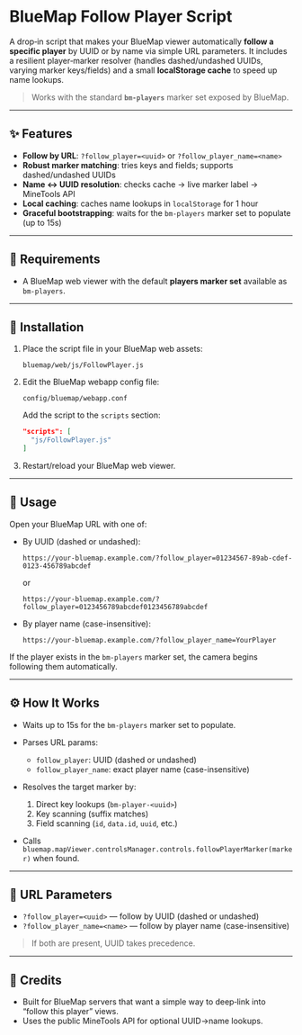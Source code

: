 # BlueMap Follow Player Script

A drop‑in script that makes your BlueMap viewer automatically **follow a specific player** by UUID or by name via simple URL parameters. It includes a resilient player‑marker resolver (handles dashed/undashed UUIDs, varying marker keys/fields) and a small **localStorage cache** to speed up name lookups.

> Works with the standard **`bm-players`** marker set exposed by BlueMap.

---

## ✨ Features

* **Follow by URL**: `?follow_player=<uuid>` or `?follow_player_name=<name>`
* **Robust marker matching**: tries keys and fields; supports dashed/undashed UUIDs
* **Name ↔ UUID resolution**: checks cache → live marker label → MineTools API
* **Local caching**: caches name lookups in `localStorage` for 1 hour
* **Graceful bootstrapping**: waits for the `bm-players` marker set to populate (up to 15s)

---

## 🧩 Requirements

* A BlueMap web viewer with the default **players marker set** available as `bm-players`.

---

## 🚀 Installation

1. Place the script file in your BlueMap web assets:

   ```
   bluemap/web/js/FollowPlayer.js
   ```

2. Edit the BlueMap webapp config file:

   ```
   config/bluemap/webapp.conf
   ```

   Add the script to the `scripts` section:

   ```json
   "scripts": [
     "js/FollowPlayer.js"
   ]
   ```

3. Restart/reload your BlueMap web viewer.

---

## 📖 Usage

Open your BlueMap URL with one of:

* By UUID (dashed or undashed):

  ```
  https://your-bluemap.example.com/?follow_player=01234567-89ab-cdef-0123-456789abcdef
  ```

  or

  ```
  https://your-bluemap.example.com/?follow_player=0123456789abcdef0123456789abcdef
  ```
* By player name (case-insensitive):

  ```
  https://your-bluemap.example.com/?follow_player_name=YourPlayer
  ```

If the player exists in the `bm-players` marker set, the camera begins following them automatically.

---

## ⚙️ How It Works

* Waits up to 15s for the `bm-players` marker set to populate.
* Parses URL params:

  * `follow_player`: UUID (dashed or undashed)
  * `follow_player_name`: exact player name (case-insensitive)
* Resolves the target marker by:

  1. Direct key lookups (`bm-player-<uuid>`)
  2. Key scanning (suffix matches)
  3. Field scanning (`id`, `data.id`, `uuid`, etc.)
* Calls `bluemap.mapViewer.controlsManager.controls.followPlayerMarker(marker)` when found.

---

## 🧭 URL Parameters

* `?follow_player=<uuid>` — follow by UUID (dashed or undashed)
* `?follow_player_name=<name>` — follow by player name (case-insensitive)

> If both are present, UUID takes precedence.

---

## 🙌 Credits

* Built for BlueMap servers that want a simple way to deep‑link into “follow this player” views.
* Uses the public MineTools API for optional UUID→name lookups.
